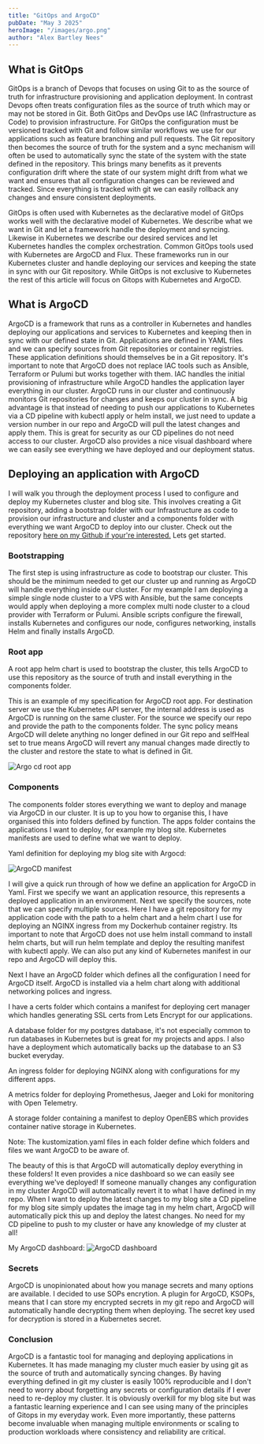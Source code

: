 ```yaml
---
title: "GitOps and ArgoCD"
pubDate: "May 3 2025"
heroImage: "/images/argo.png"
author: "Alex Bartley Nees"
---
```


## What is GitOps

GitOps is a branch of Devops that focuses on using Git to as the source of truth for infrastructure provisioning and application deployment. In contrast Devops often treats configuration files as the source of truth which may or may not be stored in Git. Both GitOps and DevOps use IAC (Infrastructure as Code) to provision infrastructure. For GitOps the configuration must be versioned tracked with Git and follow similar workflows we use for our applications such as feature branching and pull requests. The Git repository then becomes the source of truth for the system and a sync mechanism will often be used to automatically sync the state of the system with the state defined in the repository. This brings many benefits as it prevents configuration drift where the state of our system might drift from what we want and ensures that all configuration changes can be reviewed and tracked. Since everything is tracked with git we can easily rollback any changes and ensure consistent deployments.

GitOps is often used with Kubernetes as the declarative model of GitOps works well with the declarative model of Kubernetes. We describe what we want in Git and let a framework handle the deployment and syncing. Likewise in Kubernetes we describe our desired services and let Kubernetes handles the complex orchestration. Common GitOps tools used with Kubernetes are ArgoCD and Flux. These frameworks run in our Kubernetes cluster and handle deploying our services and keeping the state in sync with our Git repository. While GitOps is not exclusive to Kubernetes the rest of this article will focus on Gitops with Kubernetes and ArgoCD.

## What is ArgoCD

ArgoCD is a framework that runs as a controller in Kubernetes and handles deploying our applications and services to Kubernetes and keeping then in sync with our defined state in Git. Applications are defined in YAML files and we can specify sources from Git repositories or container registries. These application definitions should themselves be in a Git repository. It's important to note that ArgoCD does not replace IAC tools such as Ansible, Terraform or Pulumi but works together with them. IAC handles the initial provisioning of infrastructure while ArgoCD handles the application layer everything in our cluster. ArgoCD runs in our cluster and continuously monitors Git repositories for changes and keeps our cluster in sync. A big advantage is that instead of needing to push our applications to Kubernetes via a CD pipeline with kubectl apply or helm install, we just need to update a version number in our repo and ArgoCD will pull the latest changes and apply them. This is great for security as our CD pipelines do not need access to our cluster. ArgoCD also provides a nice visual dashboard where we can easily see everything we have deployed and our deployment status.

## Deploying an application with ArgoCD

I will walk you through the deployment process I used to configure and deploy my Kubernetes cluster and blog site. This involves creating a Git repository, adding a bootstrap folder with our Infrastructure as code to provision our infrastructure and cluster and a components folder with everything we want ArgoCD to deploy into our cluster. Check out the repository <a class="link underline" href="https://github.com/alex-bartleynees/portfolio-cluster/" target="_blank">here on my Github if your're interested.</a> Lets get started.

### Bootstrapping

The first step is using infrastructure as code to bootstrap our cluster. This should be the minimum needed to get our cluster up and running as ArgoCD will handle everything inside our cluster. For my example I am deploying a simple single node cluster to a VPS with Ansible, but the same concepts would apply when deploying a more complex multi node cluster to a cloud provider with Terraform or Pulumi. Ansible scripts configure the firewall, installs Kubernetes and configures our node, configures networking, installs Helm and finally installs ArgoCD.

### Root app

A root app helm chart is used to bootstrap the cluster, this tells ArgoCD to use this repository as the source of truth and install everything in the components folder.

This is an example of my specification for ArgoCD root app. For destination server we use the Kubernetes API server,
the internal address is used as ArgoCD is running on the same cluster. For the source we specify our repo and provide the path to the components folder. The sync policy means ArgoCD will delete anything no longer defined in our Git repo and selfHeal set to true means ArgoCD will revert any manual changes made directly to the cluster and restore the state to what is defined in Git.

![Argo cd root app](../../../public/images/Pasted%20image%2020250503123645.png)

### Components

The components folder stores everything we want to deploy and manage via ArgoCD in our cluster. It is up to you how to organise this, I have organised this into folders defined by function. The apps folder contains the applications I want to deploy, for example my blog site. Kubernetes manifests are used to define what we want to deploy.

Yaml definition for deploying my blog site with Argocd:

![ArgoCD manifest](../../../public/images/Pasted%20image%2020250503131523.png)

I will give a quick run through of how we define an application for ArgoCD in Yaml. First we specify we want an application resource, this represents a deployed application in an environment. Next we specify the sources, note that we can specify multiple sources. Here I have a git repository for my application code with the path to a helm chart and a helm chart I use for deploying an NGINX ingress from my Dockerhub container registry. Its important to note that ArgoCD does not use helm install command to install helm charts, but will run helm template and deploy the resulting manifest with kubectl apply. We can also put any kind of Kubernetes manifest in our repo and ArgoCD will deploy this.

Next I have an ArgoCD folder which defines all the configuration I need for ArgoCD itself. ArgoCD is installed via a helm chart along with additional networking polices and ingress.

I have a certs folder which contains a manifest for deploying cert manager which handles generating SSL certs from Lets Encrypt for our applications.

A database folder for my postgres database, it's not especially common to run databases in Kubernetes but is great for my projects and apps. I also have a deployment which automatically backs up the database to an S3 bucket everyday.

An ingress folder for deploying NGINX along with configurations for my different apps.

A metrics folder for deploying Promethesus, Jaeger and Loki for monitoring with Open Telemetry.

A storage folder containing a manifest to deploy OpenEBS which provides container native storage in Kubernetes.

Note: The kustomization.yaml files in each folder define which folders and files we want ArgoCD to be aware of.

The beauty of this is that ArgoCD will automatically deploy everything in these folders! It even provides a nice dashboard so we can easily see everything we've deployed! If someone manually changes any configuration in my cluster ArgoCD will automatically revert it to what I have defined in my repo. When I want to deploy the latest changes to my blog site a CD pipeline for my blog site simply updates the image tag in my helm chart, ArgoCD will automatically pick this up and deploy the latest changes. No need for my CD pipeline to push to my cluster or have any knowledge of my cluster at all!

My ArgoCD dashboard:
![ArgoCD dashboard](../../../public/images/dashboard.png)

### Secrets

ArgoCD is unopinionated about how you manage secrets and many options are available. I decided to use SOPs encrytion. A plugin for ArgoCD, KSOPs, means that I can store my encrypted secrets in my git repo and ArgoCD will automatically handle decrypting them when deploying. The secret key used for decryption is stored in a Kubernetes secret.

### Conclusion

ArgoCD is a fantastic tool for managing and deploying applications in Kubernetes. It has made managing my cluster much easier by using git as the source of truth and automatically syncing changes. By having everything defined in git my cluster is easily 100% reproducible and I don't need to worry about forgetting any secrets or configuration details if I ever need to re-deploy my cluster. It is obviously overkill for my blog site but was a fantastic learning experience and I can see using many of the principles of Gitops in my everyday work. Even more importantly, these patterns become invaluable when managing multiple environments or scaling to production workloads where consistency and reliability are critical.
